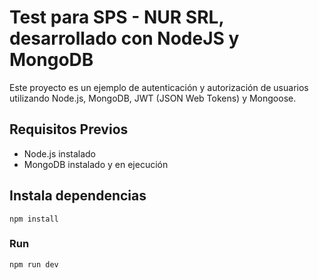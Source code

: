 
# Test para SPS - NUR SRL, desarrollado con NodeJS y MongoDB

Este proyecto es un ejemplo de autenticación y autorización de usuarios utilizando Node.js, MongoDB, JWT (JSON Web Tokens) y Mongoose.

## Requisitos Previos

- Node.js instalado
- MongoDB instalado y en ejecución


## Instala dependencias
```
npm install
```

### Run 
```
npm run dev
```
